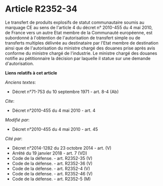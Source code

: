 # Article R2352-34

Le transfert de produits explosifs de statut communautaire soumis au marquage  CE  au sens de l'article 4 du décret n°
2010-455 du 4 mai 2010, de France vers un autre Etat membre de la Communauté européenne, est subordonné à l'obtention de
l'autorisation de transfert simple ou de transferts multiples délivrée au destinataire par l'Etat membre de destination ainsi
que de l'autorisation du ministre chargé des douanes prise après avis conforme du ministre chargé de l'industrie. Le ministre
chargé des douanes notifie au pétitionnaire la décision par laquelle il statue sur une demande d'autorisation.

**Liens relatifs à cet article**

_Anciens textes_:

  - Décret n°71-753 du 10 septembre 1971 - art. 8-4 (Ab)

_Cite_:

  - Décret n°2010-455 du 4 mai 2010 - art. 4

_Modifié par_:

  - Décret n°2010-455 du 4 mai 2010 - art. 45

_Cité par_:

  - Décret n°2014-1282 du 23 octobre 2014 - art. (V)
  - Arrêté du 19 janvier 2018 - art. 7 (VD)
  - Code de la défense. - art. R2352-35 (V)
  - Code de la défense. - art. R2352-36 (V)
  - Code de la défense. - art. R2352-4 (V)
  - Code de la défense. - art. R2352-46 (V)
  - Code de la défense. - art. R2352-5 (M)
